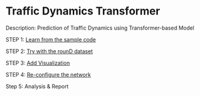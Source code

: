 # Traffic Dynamics Transformer
Description: Prediction of Traffic Dynamics using Transformer-based Model

STEP 1: [Learn from the sample code](https://github.com/enthusiasai/traffic_dynamics_transformer/tree/sample)

STEP 2: [Try with the rounD dataset](https://github.com/enthusiasai/traffic_dynamics_transformer/tree/andreas_round)

STEP 3: [Add Visualization](https://github.com/enthusiasai/traffic_dynamics_transformer/tree/andreas_visualization)

STEP 4: [Re-configure the network](https://github.com/enthusiasai/traffic_dynamics_transformer/tree/andreas_reconfig)

Step 5: Analysis & Report
